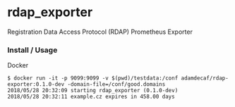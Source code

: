 # rdap_exporter
Registration Data Access Protocol (RDAP) Prometheus Exporter



### Install / Usage

Docker

```
$ docker run -it -p 9099:9099 -v $(pwd)/testdata:/conf adamdecaf/rdap-exporter:0.1.0-dev -domain-file=/conf/good.domains
2018/05/28 20:32:09 starting rdap_exporter (0.1.0-dev)
2018/05/28 20:32:11 example.cz expires in 458.00 days
```
